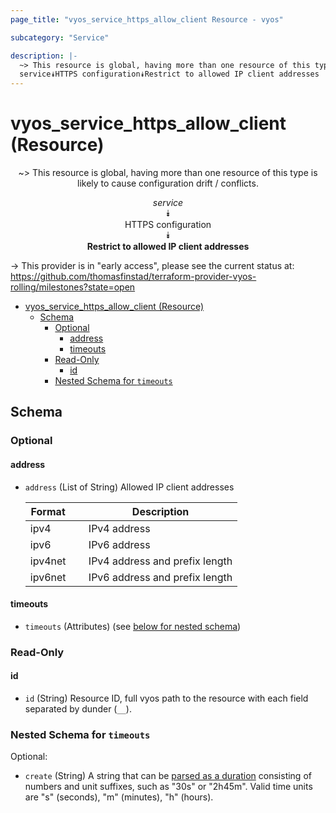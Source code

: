 ```yaml
---
page_title: "vyos_service_https_allow_client Resource - vyos"

subcategory: "Service"

description: |-
  ~> This resource is global, having more than one resource of this type is likely to cause configuration drift / conflicts.
  service⯯HTTPS configuration⯯Restrict to allowed IP client addresses
---
```


# vyos_service_https_allow_client (Resource)
<center>

~> This resource is global, having more than one resource of this type is likely to cause configuration drift / conflicts.

*service*  
⯯  
HTTPS configuration  
⯯  
**Restrict to allowed IP client addresses**


</center>

-> This provider is in "early access", please see the current status at: https://github.com/thomasfinstad/terraform-provider-vyos-rolling/milestones?state=open

<!--TOC-->

- [vyos_service_https_allow_client (Resource)](#vyos_service_https_allow_client-resource)
  - [Schema](#schema)
    - [Optional](#optional)
      - [address](#address)
      - [timeouts](#timeouts)
    - [Read-Only](#read-only)
      - [id](#id)
    - [Nested Schema for `timeouts`](#nested-schema-for-timeouts)

<!--TOC-->

<!-- schema generated by tfplugindocs -->
## Schema

### Optional

#### address
- `address` (List of String) Allowed IP client addresses

    |  Format   &emsp;|  Description                     |
    |-----------|----------------------------------|
    |  ipv4     &emsp;|  IPv4 address                    |
    |  ipv6     &emsp;|  IPv6 address                    |
    |  ipv4net  &emsp;|  IPv4 address and prefix length  |
    |  ipv6net  &emsp;|  IPv6 address and prefix length  |
#### timeouts
- `timeouts` (Attributes) (see [below for nested schema](#nestedatt--timeouts))

### Read-Only

#### id
- `id` (String) Resource ID, full vyos path to the resource with each field separated by dunder (`__`).

<a id="nestedatt--timeouts"></a>
### Nested Schema for `timeouts`

Optional:

- `create` (String) A string that can be [parsed as a duration](https://pkg.go.dev/time#ParseDuration) consisting of numbers and unit suffixes, such as &#34;30s&#34; or &#34;2h45m&#34;. Valid time units are &#34;s&#34; (seconds), &#34;m&#34; (minutes), &#34;h&#34; (hours).
